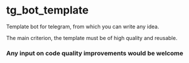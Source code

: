# tg_bot_template
Template bot for telegram, from which you can write any idea. 

The main criterion, the template must be of high quality and reusable.

### Any input on code quality improvements would be welcome
